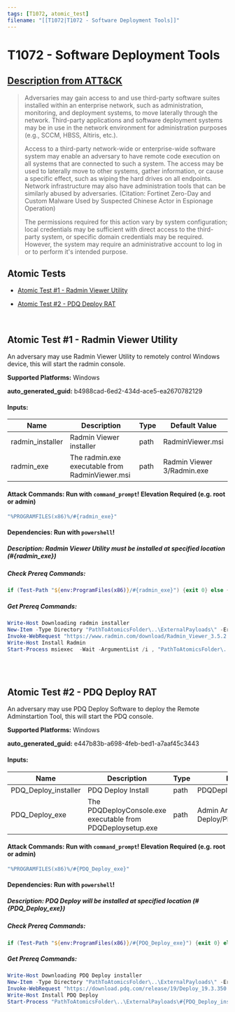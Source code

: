 ```yaml
---
tags: [T1072, atomic_test]
filename: "[[T1072|T1072 - Software Deployment Tools]]"
---
```


# T1072 - Software Deployment Tools
## [Description from ATT&CK](https://attack.mitre.org/techniques/T1072)
<blockquote>Adversaries may gain access to and use third-party software suites installed within an enterprise network, such as administration, monitoring, and deployment systems, to move laterally through the network. Third-party applications and software deployment systems may be in use in the network environment for administration purposes (e.g., SCCM, HBSS, Altiris, etc.).  

Access to a third-party network-wide or enterprise-wide software system may enable an adversary to have remote code execution on all systems that are connected to such a system. The access may be used to laterally move to other systems, gather information, or cause a specific effect, such as wiping the hard drives on all endpoints. Network infrastructure may also have administration tools that can be similarly abused by adversaries. (Citation: Fortinet Zero-Day and Custom Malware Used by Suspected Chinese Actor in Espionage Operation)

The permissions required for this action vary by system configuration; local credentials may be sufficient with direct access to the third-party system, or specific domain credentials may be required. However, the system may require an administrative account to log in or to perform it's intended purpose.</blockquote>

## Atomic Tests

- [Atomic Test #1 - Radmin Viewer Utility](#atomic-test-1---radmin-viewer-utility)

- [Atomic Test #2 - PDQ Deploy RAT](#atomic-test-2---pdq-deploy-rat)


<br/>

## Atomic Test #1 - Radmin Viewer Utility
An adversary may use Radmin Viewer Utility to remotely control Windows device, this will start the radmin console.

**Supported Platforms:** Windows


**auto_generated_guid:** b4988cad-6ed2-434d-ace5-ea2670782129





#### Inputs:
| Name | Description | Type | Default Value |
|------|-------------|------|---------------|
| radmin_installer | Radmin Viewer installer | path | RadminViewer.msi|
| radmin_exe | The radmin.exe executable from RadminViewer.msi | path | Radmin Viewer 3/Radmin.exe|


#### Attack Commands: Run with `command_prompt`!  Elevation Required (e.g. root or admin) 


```cmd
"%PROGRAMFILES(x86)%/#{radmin_exe}"
```




#### Dependencies:  Run with `powershell`!
##### Description: Radmin Viewer Utility must be installed at specified location (#{radmin_exe})
##### Check Prereq Commands:
```powershell
if (Test-Path "${env:ProgramFiles(x86)}/#{radmin_exe}") {exit 0} else {exit 1}
```
##### Get Prereq Commands:
```powershell
Write-Host Downloading radmin installer
New-Item -Type Directory "PathToAtomicsFolder\..\ExternalPayloads\" -ErrorAction Ignore -Force | Out-Null
Invoke-WebRequest "https://www.radmin.com/download/Radmin_Viewer_3.5.2.1_EN.msi" -OutFile "PathToAtomicsFolder\..\ExternalPayloads\#{radmin_installer}"
Write-Host Install Radmin
Start-Process msiexec  -Wait -ArgumentList /i , "PathToAtomicsFolder\..\ExternalPayloads\#{radmin_installer}", /qn
```




<br/>
<br/>

## Atomic Test #2 - PDQ Deploy RAT
An adversary may use PDQ Deploy Software to deploy the Remote Adminstartion Tool, this will start the PDQ console.

**Supported Platforms:** Windows


**auto_generated_guid:** e447b83b-a698-4feb-bed1-a7aaf45c3443





#### Inputs:
| Name | Description | Type | Default Value |
|------|-------------|------|---------------|
| PDQ_Deploy_installer | PDQ Deploy Install | path | PDQDeploysetup.exe|
| PDQ_Deploy_exe | The PDQDeployConsole.exe executable from PDQDeploysetup.exe | path | Admin Arsenal/PDQ Deploy/PDQDeployConsole.exe|


#### Attack Commands: Run with `command_prompt`!  Elevation Required (e.g. root or admin) 


```cmd
"%PROGRAMFILES(x86)%/#{PDQ_Deploy_exe}"
```




#### Dependencies:  Run with `powershell`!
##### Description: PDQ Deploy will be installed at specified location (#{PDQ_Deploy_exe})
##### Check Prereq Commands:
```powershell
if (Test-Path "${env:ProgramFiles(x86)}/#{PDQ_Deploy_exe}") {exit 0} else {exit 1}
```
##### Get Prereq Commands:
```powershell
Write-Host Downloading PDQ Deploy installer
New-Item -Type Directory "PathToAtomicsFolder\..\ExternalPayloads\" -ErrorAction Ignore -Force | Out-Null
Invoke-WebRequest "https://download.pdq.com/release/19/Deploy_19.3.350.0.exe" -OutFile "PathToAtomicsFolder\..\ExternalPayloads\#{PDQ_Deploy_installer}"
Write-Host Install PDQ Deploy
Start-Process "PathToAtomicsFolder\..\ExternalPayloads\#{PDQ_Deploy_installer}" -Wait -ArgumentList "/s"
```




<br/>
